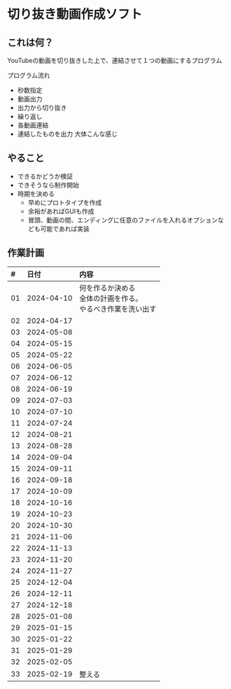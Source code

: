 # 切り抜き動画作成ソフト

## これは何？
YouTubeの動画を切り抜きした上で、連結させて１つの動画にするプログラム

プログラム流れ
- 秒数指定
- 動画出力
- 出力から切り抜き
- 繰り返し
- 各動画連結
- 連結したものを出力
大体こんな感じ

## やること
- できるかどうか検証
- できそうなら制作開始
- 時期を決める
    - 早めにプロトタイプを作成
    - 余裕があればGUIも作成
    - 冒頭、動画の間、エンディングに任意のファイルを入れるオプションなども可能であれば実装


## 作業計画

|#    | 日付        |内容 |
|:--- |:---         |:---|
|01   |2024-04-10   |何を作るか決める<br />全体の計画を作る。<br />やるべき作業を洗い出す |
|02   |2024-04-17   ||
|03   |2024-05-08   ||
|04   |2024-05-15   ||
|05   |2024-05-22   ||
|06   |2024-06-05   ||
|07   |2024-06-12   ||
|08   |2024-06-19   ||
|09   |2024-07-03   ||
|10   |2024-07-10   ||
|11   |2024-07-24   ||
|12   |2024-08-21   ||
|13   |2024-08-28   ||
|14   |2024-09-04   ||
|15   |2024-09-11   ||
|16   |2024-09-18   ||
|17   |2024-10-09   ||
|18   |2024-10-16   ||
|19   |2024-10-23   ||
|20   |2024-10-30   ||
|21   |2024-11-06   ||
|22   |2024-11-13   ||
|23   |2024-11-20   ||
|24   |2024-11-27   ||
|25   |2024-12-04   ||
|26   |2024-12-11   ||
|27   |2024-12-18   ||
|28   |2025-01-08   ||
|29   |2025-01-15   ||
|30   |2025-01-22   ||
|31   |2025-01-29   ||
|32   |2025-02-05   ||
|33   |2025-02-19   |整える|
